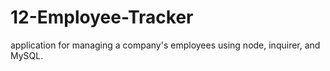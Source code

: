 # 12-Employee-Tracker
application for managing a company's employees using node, inquirer, and MySQL.
